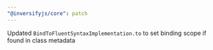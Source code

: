 ```yaml
---
"@inversifyjs/core": patch
---
```


Updated `BindToFluentSyntaxImplementation.to` to set binding scope if found in class metadata
